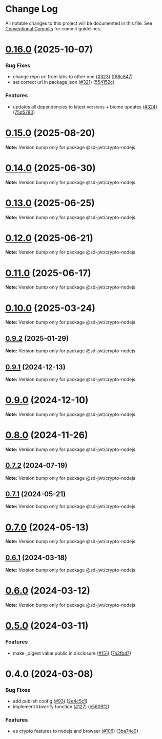 # Change Log

All notable changes to this project will be documented in this file.
See [Conventional Commits](https://conventionalcommits.org) for commit guidelines.

# [0.16.0](https://github.com/openwallet-foundation/sd-jwt-js/compare/v0.15.1...v0.16.0) (2025-10-07)


### Bug Fixes

* change repo url from labs to other one ([#323](https://github.com/openwallet-foundation/sd-jwt-js/issues/323)) ([f68c847](https://github.com/openwallet-foundation/sd-jwt-js/commit/f68c8476c2f04bb9d53acd4059b59caf271df015))
* set correct url in package json ([#321](https://github.com/openwallet-foundation/sd-jwt-js/issues/321)) ([554152c](https://github.com/openwallet-foundation/sd-jwt-js/commit/554152cc819bbc3afb504b25f4a2018a92fb72f1))


### Features

* updates all dependencies to latest versions + biome updates ([#324](https://github.com/openwallet-foundation/sd-jwt-js/issues/324)) ([75d5780](https://github.com/openwallet-foundation/sd-jwt-js/commit/75d5780fb53c5e2c886537b283503fc6fb088a4a))





# [0.15.0](https://github.com/openwallet-foundation/sd-jwt-js/compare/v0.14.1...v0.15.0) (2025-08-20)

**Note:** Version bump only for package @sd-jwt/crypto-nodejs





# [0.14.0](https://github.com/openwallet-foundation/sd-jwt-js/compare/v0.13.0...v0.14.0) (2025-06-30)

**Note:** Version bump only for package @sd-jwt/crypto-nodejs





# [0.13.0](https://github.com/openwallet-foundation/sd-jwt-js/compare/v0.12.0...v0.13.0) (2025-06-25)

**Note:** Version bump only for package @sd-jwt/crypto-nodejs





# [0.12.0](https://github.com/openwallet-foundation/sd-jwt-js/compare/v0.11.0...v0.12.0) (2025-06-21)

**Note:** Version bump only for package @sd-jwt/crypto-nodejs





# [0.11.0](https://github.com/openwallet-foundation/sd-jwt-js/compare/v0.10.0...v0.11.0) (2025-06-17)

**Note:** Version bump only for package @sd-jwt/crypto-nodejs





# [0.10.0](https://github.com/openwallet-foundation/sd-jwt-js/compare/v0.9.2...v0.10.0) (2025-03-24)

**Note:** Version bump only for package @sd-jwt/crypto-nodejs





## [0.9.2](https://github.com/openwallet-foundation/sd-jwt-js/compare/v0.9.1...v0.9.2) (2025-01-29)

**Note:** Version bump only for package @sd-jwt/crypto-nodejs





## [0.9.1](https://github.com/openwallet-foundation/sd-jwt-js/compare/v0.9.0...v0.9.1) (2024-12-13)

**Note:** Version bump only for package @sd-jwt/crypto-nodejs





# [0.9.0](https://github.com/openwallet-foundation/sd-jwt-js/compare/v0.8.0...v0.9.0) (2024-12-10)

**Note:** Version bump only for package @sd-jwt/crypto-nodejs





# [0.8.0](https://github.com/openwallet-foundation/sd-jwt-js/compare/v0.7.2...v0.8.0) (2024-11-26)

**Note:** Version bump only for package @sd-jwt/crypto-nodejs





## [0.7.2](https://github.com/openwallet-foundation/sd-jwt-js/compare/v0.7.1...v0.7.2) (2024-07-19)

**Note:** Version bump only for package @sd-jwt/crypto-nodejs





## [0.7.1](https://github.com/openwallet-foundation/sd-jwt-js/compare/v0.7.0...v0.7.1) (2024-05-21)

**Note:** Version bump only for package @sd-jwt/crypto-nodejs





# [0.7.0](https://github.com/openwallet-foundation/sd-jwt-js/compare/v0.6.1...v0.7.0) (2024-05-13)

**Note:** Version bump only for package @sd-jwt/crypto-nodejs





## [0.6.1](https://github.com/openwallet-foundation/sd-jwt-js/compare/v0.6.0...v0.6.1) (2024-03-18)

**Note:** Version bump only for package @sd-jwt/crypto-nodejs





# [0.6.0](https://github.com/openwallet-foundation/sd-jwt-js/compare/v0.5.0...v0.6.0) (2024-03-12)

**Note:** Version bump only for package @sd-jwt/crypto-nodejs





# [0.5.0](https://github.com/openwallet-foundation/sd-jwt-js/compare/v0.4.0...v0.5.0) (2024-03-11)


### Features

* make _digest value public in disclosure ([#151](https://github.com/openwallet-foundation/sd-jwt-js/issues/151)) ([7a3fbd7](https://github.com/openwallet-foundation/sd-jwt-js/commit/7a3fbd7db19b6501978340c972b171743d287285))





# 0.4.0 (2024-03-08)


### Bug Fixes

* add publish config ([#93](https://github.com/openwallet-foundation/sd-jwt-js/issues/93)) ([2e4c5c1](https://github.com/openwallet-foundation/sd-jwt-js/commit/2e4c5c176dc88e58e49d06783b7658d8ad872313))
* implement kbverify function ([#127](https://github.com/openwallet-foundation/sd-jwt-js/issues/127)) ([e5609f2](https://github.com/openwallet-foundation/sd-jwt-js/commit/e5609f26fab8c4991d3bd6c36066a95a30cfb972))


### Features

* es crypto features to nodejs and browser ([#106](https://github.com/openwallet-foundation/sd-jwt-js/issues/106)) ([3ba74e9](https://github.com/openwallet-foundation/sd-jwt-js/commit/3ba74e936dbc39698d47c6c8c1da956430e937f8))
